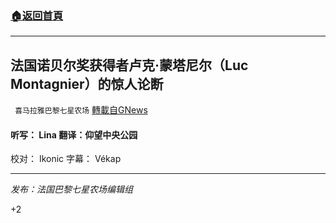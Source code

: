 ###  [:house:返回首頁](https://github.com/ourhimalayas/txt)
---

## 法国诺贝尔奖获得者卢克·蒙塔尼尔（Luc Montagnier）的惊人论断
` 喜马拉雅巴黎七星农场` [轉載自GNews](https://gnews.org/zh-hans/1269696/)

#### 听写： Lina 翻译：仰望中央公园
校对： Ikonic 字幕： Vékap

* * *

*发布：法国巴黎七星农场编辑组*

+2
